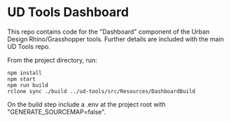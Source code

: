 # UD Tools Dashboard

This repo contains code for the "Dashboard" component of the Urban Design Rhino/Grasshopper tools. Further details are included with the main UD Tools repo.

From the project directory, run:  

`npm install`  
`npm start`  
`npm run build`  
`rclone sync ./build ../ud-tools/src/Resources/DashboardBuild`

On the build step include a .env at the project root with "GENERATE_SOURCEMAP=false".
